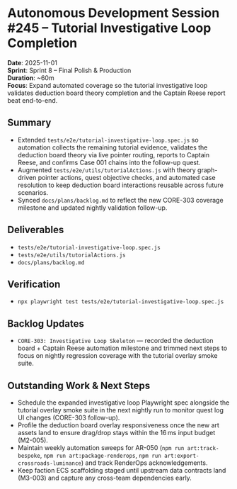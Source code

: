 # Autonomous Development Session #245 – Tutorial Investigative Loop Completion
**Date**: 2025-11-01  
**Sprint**: Sprint 8 – Final Polish & Production  
**Duration**: ~60m  
**Focus**: Expand automated coverage so the tutorial investigative loop validates deduction board theory completion and the Captain Reese report beat end-to-end.

## Summary
- Extended `tests/e2e/tutorial-investigative-loop.spec.js` so automation collects the remaining tutorial evidence, validates the deduction board theory via live pointer routing, reports to Captain Reese, and confirms Case 001 chains into the follow-up quest.
- Augmented `tests/e2e/utils/tutorialActions.js` with theory graph-driven pointer actions, quest objective checks, and automated case resolution to keep deduction board interactions reusable across future scenarios.
- Synced `docs/plans/backlog.md` to reflect the new CORE-303 coverage milestone and updated nightly validation follow-up.

## Deliverables
- `tests/e2e/tutorial-investigative-loop.spec.js`
- `tests/e2e/utils/tutorialActions.js`
- `docs/plans/backlog.md`

## Verification
- `npx playwright test tests/e2e/tutorial-investigative-loop.spec.js`

## Backlog Updates
- `CORE-303: Investigative Loop Skeleton` — recorded the deduction board + Captain Reese automation milestone and trimmed next steps to focus on nightly regression coverage with the tutorial overlay smoke suite.

## Outstanding Work & Next Steps
- Schedule the expanded investigative loop Playwright spec alongside the tutorial overlay smoke suite in the next nightly run to monitor quest log UI changes (CORE-303 follow-up).
- Profile the deduction board overlay responsiveness once the new art assets land to ensure drag/drop stays within the 16 ms input budget (M2-005).
- Maintain weekly automation sweeps for AR-050 (`npm run art:track-bespoke`, `npm run art:package-renderops`, `npm run art:export-crossroads-luminance`) and track RenderOps acknowledgements.
- Keep faction ECS scaffolding staged until upstream data contracts land (M3-003) and capture any cross-team dependencies early.
